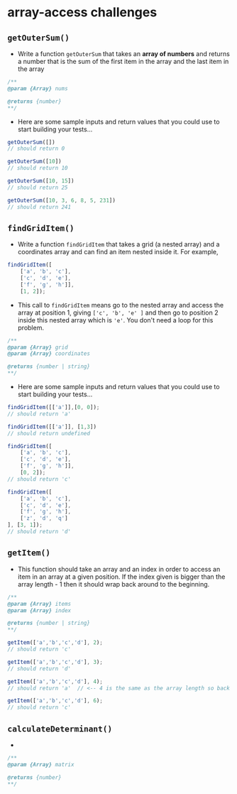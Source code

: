 # array-access challenges



## `getOuterSum()`


- Write a function `getOuterSum` that takes an **array of numbers** and returns a number that is the sum of the first item in the array and the last item in the array

```js
/** 
@param {Array} nums

@returns {number}
**/
```

- Here are some sample inputs and return values that you could use to start building your tests...


```js
getOuterSum([])
// should return 0
```

```js
getOuterSum([10])
// should return 10
```

```js
getOuterSum([10, 15])
// should return 25
```

```js
getOuterSum([10, 3, 6, 8, 5, 231])
// should return 241
```

## `findGridItem()`


- Write a function `findGridItem` that takes a grid (a nested array) and a coordinates array and can find an item nested inside it. For example,
```js
findGridItem([
    ['a', 'b', 'c'],
    ['c', 'd', 'e'],
    ['f', 'g', 'h']],
    [1, 2]);
```
- This call to `findGridItem` means go to the nested array and access the array at position 1, giving `['c', 'b', 'e' ]` and then go to position 2 inside this nested array which is `'e'`.  You don't need a loop for this problem.

```js
/** 
@param {Array} grid
@param {Array} coordinates

@returns {number | string} 
**/
```

- Here are some sample inputs and return values that you could use to start building your tests...


```js
findGridItem([['a']],[0, 0]);
// should return 'a'
```

```js
findGridItem([['a']], [1,3])
// should return undefined
```

```js
findGridItem([
    ['a', 'b', 'c'],
    ['c', 'd', 'e'],
    ['f', 'g', 'h']],
    [0, 2]);
// should return 'c'
```

```js
findGridItem([
    ['a', 'b', 'c'],
    ['c', 'd', 'e'],
    ['f', 'g', 'h'],
    ['z', 'd', 'q']
], [3, 1]);
// should return 'd'
```

## `getItem()`

- This function should take an array and an index in order to access an item in an array at a given position.  If the index given is bigger than the array length - 1 then it should wrap back around to the beginning.

```js
/** 
@param {Array} items
@param {Array} index

@returns {number | string} 
**/
```

```js
getItem(['a','b','c','d'], 2);
// should return 'c'
```
```js
getItem(['a','b','c','d'], 3);
// should return 'd'
```
```js
getItem(['a','b','c','d'], 4);
// should return 'a'  // <-- 4 is the same as the array length so back to beginning
```

```js
getItem(['a','b','c','d'], 6);
// should return 'c'
```


## `calculateDeterminant()`

- 

```js
/** 
@param {Array} matrix

@returns {number} 
**/
```

